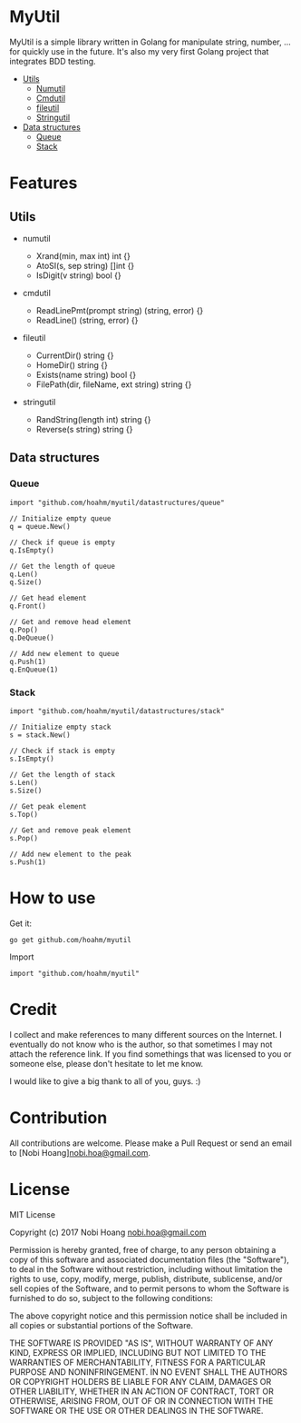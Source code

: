# MyUtil

MyUtil is a simple library written in Golang for manipulate string, number, ... for quickly use in the future. It's also my very first Golang project that integrates BDD testing.

* [Utils](#utils)
  * [Numutil](#numutil)
  * [Cmdutil](#cmdutil)
  * [fileutil](#fileutil)
  * [Stringutil](#stringutil)
* [Data structures](#data-structures)
  * [Queue](#queue)
  * [Stack](#stack)

# Features

## Utils

* numutil
    * Xrand(min, max int) int {}
    * AtoSI(s, sep string) []int {}
    * IsDigit(v string) bool {}

* cmdutil
    * ReadLinePmt(prompt string) (string, error) {}
    * ReadLine() (string, error) {}

* fileutil
    * CurrentDir() string {}
    * HomeDir() string {}
    * Exists(name string) bool {}
    * FilePath(dir, fileName, ext string) string {}

* stringutil
    * RandString(length int) string {}
    * Reverse(s string) string {}

## Data structures

### Queue

    import "github.com/hoahm/myutil/datastructures/queue"

    // Initialize empty queue
    q = queue.New()

    // Check if queue is empty
    q.IsEmpty()

    // Get the length of queue
    q.Len()
    q.Size()

    // Get head element
    q.Front()

    // Get and remove head element
    q.Pop()
    q.DeQueue()

    // Add new element to queue
    q.Push(1)
    q.EnQueue(1)

### Stack

    import "github.com/hoahm/myutil/datastructures/stack"

    // Initialize empty stack
    s = stack.New()    

    // Check if stack is empty
    s.IsEmpty()

    // Get the length of stack
    s.Len()
    s.Size()

    // Get peak element
    s.Top()

    // Get and remove peak element
    s.Pop()

    // Add new element to the peak
    s.Push(1)

# How to use

Get it:

    go get github.com/hoahm/myutil

Import

    import "github.com/hoahm/myutil"

# Credit

I collect and make references to many different sources on the Internet. I eventually do not know who is the author, so that sometimes I may not attach the reference link. If you find somethings that was licensed to you or someone else, please don't hesitate to let me know.

I would like to give a big thank to all of you, guys. :)        

# Contribution

All contributions are welcome. Please make a Pull Request or send an email to [Nobi Hoang]<nobi.hoa@gmail.com>.

# License

MIT License

Copyright (c) 2017 Nobi Hoang <nobi.hoa@gmail.com>

Permission is hereby granted, free of charge, to any person obtaining a copy
of this software and associated documentation files (the "Software"), to deal
in the Software without restriction, including without limitation the rights
to use, copy, modify, merge, publish, distribute, sublicense, and/or sell
copies of the Software, and to permit persons to whom the Software is
furnished to do so, subject to the following conditions:

The above copyright notice and this permission notice shall be included in all
copies or substantial portions of the Software.

THE SOFTWARE IS PROVIDED "AS IS", WITHOUT WARRANTY OF ANY KIND, EXPRESS OR
IMPLIED, INCLUDING BUT NOT LIMITED TO THE WARRANTIES OF MERCHANTABILITY,
FITNESS FOR A PARTICULAR PURPOSE AND NONINFRINGEMENT. IN NO EVENT SHALL THE
AUTHORS OR COPYRIGHT HOLDERS BE LIABLE FOR ANY CLAIM, DAMAGES OR OTHER
LIABILITY, WHETHER IN AN ACTION OF CONTRACT, TORT OR OTHERWISE, ARISING FROM,
OUT OF OR IN CONNECTION WITH THE SOFTWARE OR THE USE OR OTHER DEALINGS IN THE
SOFTWARE.